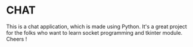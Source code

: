 # CHAT
This is a chat application, which is made using Python.  It's a great project for the folks who want to learn socket programming and tkinter module. Cheers ! 

